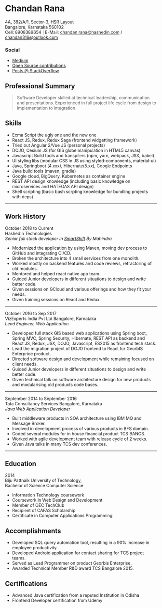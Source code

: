 
# Chandan Rana
4A, 382/A/1, Sector-3, HSR Layout
<br>Bangalore, Karnataka 560102
<br>Cell: 8908389654 | E-Mail: chandan.rana@hashedin.com / chandan316@outlook.com

### Social
  - [Medium](https://medium.com/@chandanrana)
  - [Open Source contributions](https://github.com/rc-chandan)
  - [Posts @ StackOverflow](https://stackoverflow.com/users/5538864/rc-chandan)

## Professional Summary
>Software Developer skilled at technical leadership, communication and presentations. Experienced in full project life cycle from design to implementation to integration.

## Skills
- Ecma Script the ugly one and the new one
- React JS, Redux, Redux Saga (frontend widgetting framework)
- Tried out Angular 2/Vue JS (personal projects)
- DOJO, Cesium JS (for GIS globe manipulation in HTML5 canvas)
- Javascript Build tools and transpilers (npm, yarn, webpack, JSX, babel)
- UI styling libs (modular CSS in JS using styled-components, material-ui)
- Java, Springboot (4.xxx), Hibernate(5.xx), Google Endpoints
- Java build tools (maven, gradle)
- Google cloud, BigQuery, Kubernetes as container engine
- REST API design knowledge (including basic knowledge on microservices and HATEOAS API design)
- Shell scripting (basic bash scrpting knowledge for bundling projects with deps)
---------
## Work History
October 2018 to Current
<br>HashedIn Technologies
<br>*Senior full stack developer in [SmartShift](https://www.smartshift.in) By Mahindra*

  - Modernized the application by using Maven, moving dev process to GitHub and integrating CI/CD.
  - Broken the architecture into 4 small services from one monolith.
  - Worked mostly on backend features and code reviews, refractoring of old modules.
  - Mentored and helped react native app team.
  - Guided Junior developers in different situations to design and write better code.
  - Given sessions on GCloud and various offerings and how they fit your needs.
  - Given training sessions on React and Redux.
---------
October 2016 to Sep 2017
<br>VizExperts India Pvt Ltd Bangalore, Karnataka
<br>*Lead Engineer, Web Application*

  - Developed full stack GIS based web applications using Spring boot, Spring MVC, Spring Security, Hibernate, REST API as backend and React JS, Redux, JSX, DOJO, Javascript, ES2015 as frontend tech stack.
  - Lead the migration project of DOJO frontend to React for GeorbIS Enterprice product.
  - Directed software design and development while remaining focused on client needs.
  - Guided Junior developers in different situations to design and write better code.
  - Given technical talk on software architecture design for new products and modularising old products code bases.
---------
September 2014 to September 2016
<br>Tata Consultancy Services Bangalore, Karnataka
<br>*Java Web Application Developer*
  - Built middleware products in SOA architecture using IBM MQ and Message Broker.
  - Involved in development process of various products in BFS domain.
  - Coded several modules for in house financial product TCS BANCS.
  - Worked with agile development team with release cycle of 2 weeks.
  - Given Java talks in many TCS dev conferences.
---------
## Education
2014
<br>Biju Pattnaik University of Technology,
<br>Bachelor of Science Computer Science
  - Information Technology coursework
  - Coursework in Web Design and Development
  - Member of OEC TechClub
  - Recipient of CAFAS Scholarship
  - Certificate in Computer Applications Programming

## Accomplishments
  - Developed SQL query automation tool, resulting in a 90% increase in employee productivity.​
  - Developed Android application for contact sharing for TCS project teams.
  - Served as Lead Programmer on product Georbis Enterprise.
  - Awarded Technical Member R&D award TCS Bangalore 2015.

## Certifications
 - Advanced Java certification from a reputed Institution in Odisha
 - Frontend Developer certification from Udemy
